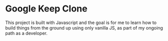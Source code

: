 # Google Keep Clone

This project is built with Javascript and the goal is for me to learn how to build things from the ground up using only vanilla JS, as part of my ongoing path as a developer.

